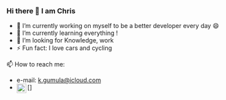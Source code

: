### Hi there 👋 I am Chris

- 🔭 I’m currently working on myself to be a better developer every day 😄
- 🌱 I’m currently learning everything !
- 👯 I’m looking for Knowledge, work 
- ⚡ Fun fact: I love cars and cycling


📫 How to reach me:

- e-mail: k.gumula@icloud.com
- [<img align="left" alt="Krzysztof-G | Facebook" width="22px" src="https://simpleicons.org/icons/facebook.svg" />]

<!--
**Krzysztof-G/Krzysztof-G** is a ✨ _special_ ✨ repository because its `README.md` (this file) appears on your GitHub profile.

Here are some ideas to get you started:

-->
